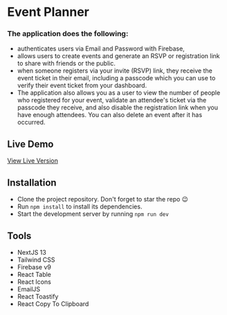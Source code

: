 # Event Planner
### The application does the following: 
- authenticates users via Email and Password with Firebase,
- allows users to create events and generate an RSVP or registration link to share with friends or the public.
- when someone registers via your invite (RSVP) link, they receive the event ticket in their email, including a passcode which you can use to verify their event ticket from your dashboard.
- The application also allows you as a user to view the number of people who registered for your event, validate an attendee's ticket via the passcode they receive, and also disable the registration link when you have enough attendees. You can also delete an event after it has occurred.


## Live Demo
[View Live Version](https://event-planner.ayushjain-10.me/)


## Installation
- Clone the project repository. Don't forget to star the repo 😉
- Run `npm install` to install its dependencies.
- Start the development server by running `npm run dev`

## Tools
- NextJS 13
- Tailwind CSS
- Firebase v9
- React Table
- React Icons
- EmailJS
- React Toastify
- React Copy To Clipboard
